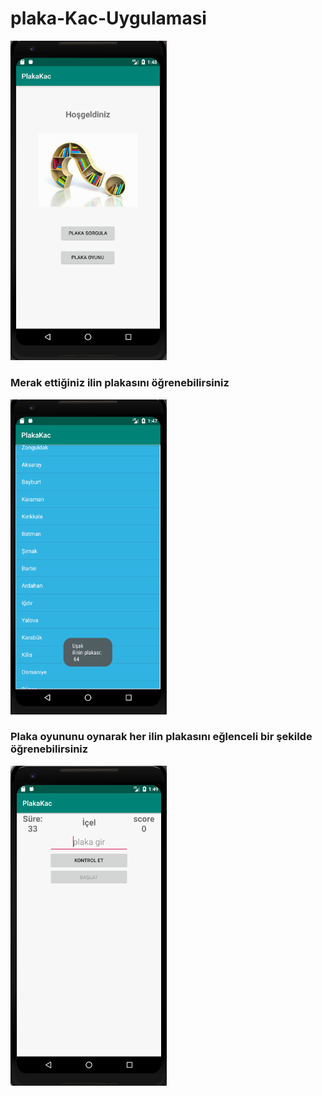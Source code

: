 # plaka-Kac-Uygulamasi
<img src="PlakaKac/image/img1.png" width="250" >
<h3>Merak ettiğiniz ilin plakasını öğrenebilirsiniz </h3>
<img src="PlakaKac/image/img1.1.png" width="250" >
<h3>Plaka oyununu oynarak her ilin plakasını eğlenceli bir şekilde öğrenebilirsiniz</h3>
<img src="PlakaKac/image/img1.2.png" width="250" >
